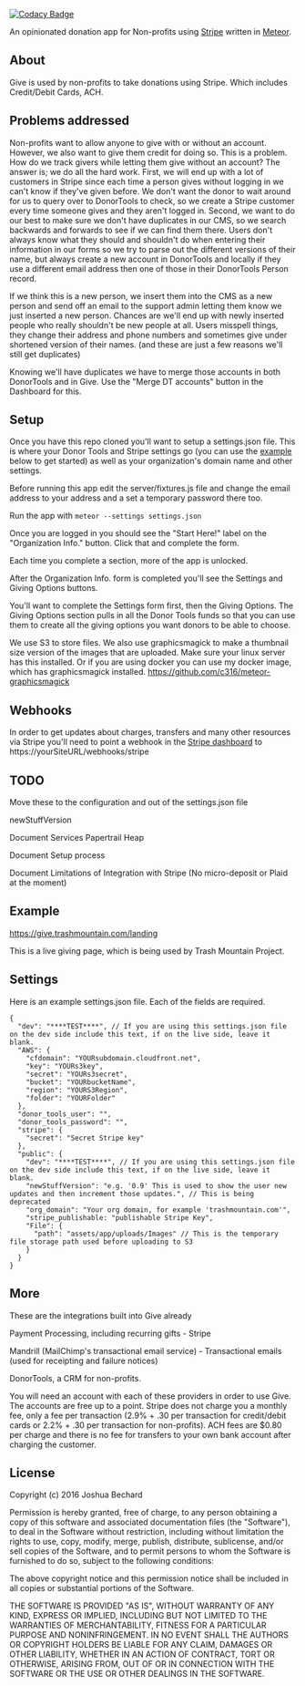 [![Codacy Badge](https://www.codacy.com/project/badge/cd0a18c7433547279f5409d4ec3297c1)](https://www.codacy.com/app/c316/give)


An opinionated donation app for Non-profits using <a href="https://stripe.com">Stripe</a> 
written in <a href="https://meteor.com">Meteor</a>.


## About

Give is used by non-profits to take donations using Stripe. Which includes Credit/Debit Cards, ACH. 

## Problems addressed

Non-profits want to allow anyone to give with or without an account. 
However, we also want to give them credit for doing so. This is a problem. 
How do we track givers while letting them give without an account? The answer is;
 we do all the hard work. First, we will end up with a lot of customers in Stripe
  since each time a person gives without logging in we can't know if they've given before. 
  We don't want the donor to wait around for us to query over to DonorTools to check, so we create
  a Stripe customer every time someone gives and they aren't logged in.
Second, we want to do our best to make sure we don't have duplicates in our CMS,
 so we search backwards and forwards to see if we can find them there. Users don't
 always know what they should and shouldn't do when entering their information in our forms
 so we try to parse out the different versions of their name, but always create a new 
 account in DonorTools and locally if they use a different email address then one of those
 in their DonorTools Person record. 

If we think this is a new person, we insert them into the CMS as a new person 
and send off an email to the support admin letting them know we just inserted a 
new person. Chances are we'll end up with newly inserted people who really shouldn't
 be new people at all. Users misspell things, they change their address and phone
  numbers and sometimes give under shortened version of their names. (and these 
  are just a few reasons we'll still get duplicates)
  
Knowing we'll have duplicates we have to merge those accounts in both DonorTools and in Give.
Use the "Merge DT accounts" button in the Dashboard for this.


## Setup

Once you have this repo cloned you'll want to setup a settings.json file. This 
is where your Donor Tools and Stripe settings go (you can use the [example](#settings) below 
to get started) as well as your organization's domain name and other settings. 

Before running this app edit the server/fixtures.js file and change the email 
address to your address and a set a temporary password there too.

Run the app with ```meteor --settings settings.json```

Once you are logged in you should see the "Start Here!" label on the "Organization 
Info." button. Click that and complete the form.

Each time you complete a section, more of the app is unlocked.

After the Organization Info. form is completed you'll see the Settings and Giving 
Options buttons. 

You'll want to complete the Settings form first, then the Giving Options. The 
Giving Options section pulls in all the Donor Tools funds so that you can use 
them to create all the giving options you want donors to be able to choose. 

We use S3 to store files. We also use graphicsmagick to make a thumbnail size version of
the images that are uploaded. Make sure your linux server has this installed. 
Or if you are using docker you can use my docker image, which has graphicsmagick installed.
https://github.com/c316/meteor-graphicsmagick

## Webhooks 

In order to get updates about charges, transfers and many other resources via Stripe 
you'll need to point a webhook in the 
<a href="https://dashboard.stripe.com/dashboard">Stripe dashboard</a> to 
https://yourSiteURL/webhooks/stripe

## TODO

Move these to the configuration and out of the settings.json file

  newStuffVersion

Document Services
  Papertrail
  Heap

Document Setup process

Document Limitations of Integration with Stripe (No micro-deposit or Plaid at the moment)

## Example

https://give.trashmountain.com/landing

This is a live giving page, which is being used by Trash Mountain Project. 

## Settings <a name="settings"></a>

Here is an example settings.json file. Each of the fields are required.

```
{
  "dev": "****TEST****", // If you are using this settings.json file on the dev side include this text, if on the live side, leave it blank.
  "AWS": {
    "cfdomain": "YOURsubdomain.cloudfront.net",
    "key": "YOURs3key",
    "secret": "YOURs3secret",
    "bucket": "YOURbucketName",
    "region": "YOURS3Region",
    "folder": "YOURFolder"
  },
  "donor_tools_user": "",
  "donor_tools_password": "",
  "stripe": {
    "secret": "Secret Stripe key"
  },
  "public": {
    "dev": "****TEST****", // If you are using this settings.json file on the dev side include this text, if on the live side, leave it blank.
    "newStuffVersion": "e.g. '0.9' This is used to show the user new updates and then increment those updates.", // This is being deprecated
    "org_domain": "Your org domain, for example 'trashmountain.com'",
    "stripe_publishable: "publishable Stripe Key",
    "File": {
      "path": "assets/app/uploads/Images" // This is the temporary file storage path used before uploading to S3
    }
  }
}
```

## More

These are the integrations built into Give already

Payment Processing, including recurring gifts - Stripe

Mandrill (MailChimp's transactional email service) - Transactional emails (used for receipting and failure notices)

DonorTools, a CRM for non-profits.

You will need an account with each of these providers in order to use Give. 
The accounts are free up to a point. Stripe does not charge you a monthly fee, 
only a fee per transaction (2.9% + .30 per transaction for credit/debit cards or 
2.2% + .30 per transaction for non-profits). 
ACH fees are $0.80 per charge and there is no fee for transfers to your own bank account after charging the customer. 

## License

Copyright (c) 2016 Joshua Bechard

Permission is hereby granted, free of charge, to any person obtaining a copy of this software and associated documentation files (the "Software"), to deal in the Software without restriction, including without limitation the rights to use, copy, modify, merge, publish, distribute, sublicense, and/or sell copies of the Software, and to permit persons to whom the Software is furnished to do so, subject to the following conditions:

The above copyright notice and this permission notice shall be included in all copies or substantial portions of the Software.

THE SOFTWARE IS PROVIDED "AS IS", WITHOUT WARRANTY OF ANY KIND, EXPRESS OR IMPLIED, INCLUDING BUT NOT LIMITED TO THE WARRANTIES OF MERCHANTABILITY, FITNESS FOR A PARTICULAR PURPOSE AND NONINFRINGEMENT. IN NO EVENT SHALL THE AUTHORS OR COPYRIGHT HOLDERS BE LIABLE FOR ANY CLAIM, DAMAGES OR OTHER LIABILITY, WHETHER IN AN ACTION OF CONTRACT, TORT OR OTHERWISE, ARISING FROM, OUT OF OR IN CONNECTION WITH THE SOFTWARE OR THE USE OR OTHER DEALINGS IN THE SOFTWARE.
